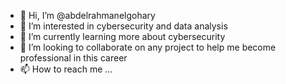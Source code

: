 - 👋 Hi, I’m @abdelrahmanelgohary
- 👀 I’m interested in cybersecurity and data analysis
- 🌱 I’m currently learning more about cybersecurity
- 💞️ I’m looking to collaborate on any project to help me become professional in this career
- 📫 How to reach me ...

<!---
abdelrahmanelgohary/abdelrahmanelgohary is a ✨ unique ✨ repository because its `README.md` (this file) appears on your GitHub profile.
You can click the Preview link to take a look at your changes.
--->
